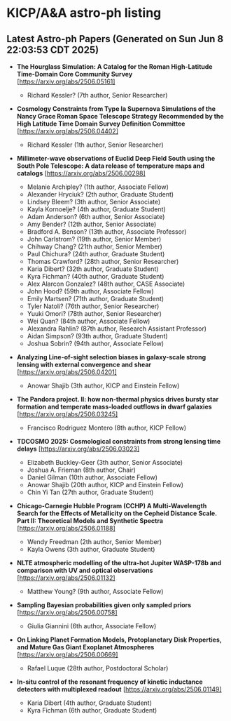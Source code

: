 # KICP/A&A astro-ph listing

## Latest Astro-ph Papers (Generated on Sun Jun  8 22:03:53 CDT 2025)

- **The Hourglass Simulation: A Catalog for the Roman High-Latitude Time-Domain Core Community Survey**
[https://arxiv.org/abs/2506.05161]
  + Richard Kessler? (7th author, Senior Researcher)

- **Cosmology Constraints from Type Ia Supernova Simulations of the Nancy Grace Roman Space Telescope Strategy Recommended by the High Latitude Time Domain Survey Definition Committee**
[https://arxiv.org/abs/2506.04402]
  + Richard Kessler (1th author, Senior Researcher)

- **Millimeter-wave observations of Euclid Deep Field South using the South Pole Telescope: A data release of temperature maps and catalogs**
[https://arxiv.org/abs/2506.00298]
  + Melanie Archipley? (1th author, Associate Fellow)
  + Alexander Hryciuk? (2th author, Graduate Student)
  + Lindsey Bleem? (3th author, Senior Associate)
  + Kayla Kornoelje? (4th author, Graduate Student)
  + Adam Anderson? (6th author, Senior Associate)
  + Amy Bender? (12th author, Senior Associate)
  + Bradford A. Benson? (13th author, Associate Professor)
  + John Carlstrom? (19th author, Senior Member)
  + Chihway Chang? (21th author, Senior Member)
  + Paul Chichura? (24th author, Graduate Student)
  + Thomas Crawford? (28th author, Senior Researcher)
  + Karia Dibert? (32th author, Graduate Student)
  + Kyra Fichman? (40th author, Graduate Student)
  + Alex Alarcon Gonzalez? (48th author, CASE Associate)
  + John Hood? (59th author, Associate Fellow)
  + Emily Martsen? (71th author, Graduate Student)
  + Tyler Natoli? (76th author, Senior Researcher)
  + Yuuki Omori? (78th author, Senior Researcher)
  + Wei Quan? (84th author, Associate Fellow)
  + Alexandra Rahlin? (87th author, Research Assistant Professor)
  + Aidan Simpson? (93th author, Graduate Student)
  + Joshua Sobrin? (94th author, Associate Fellow)

- **Analyzing Line-of-sight selection biases in galaxy-scale strong lensing with external convergence and shear**
[https://arxiv.org/abs/2506.04201]
  + Anowar Shajib (3th author, KICP and Einstein Fellow)

- **The Pandora project. II: how non-thermal physics drives bursty star formation and temperate mass-loaded outflows in dwarf galaxies**
[https://arxiv.org/abs/2506.03245]
  + Francisco Rodriguez Montero (8th author, KICP Fellow)

- **TDCOSMO 2025: Cosmological constraints from strong lensing time delays**
[https://arxiv.org/abs/2506.03023]
  + Elizabeth Buckley-Geer (3th author, Senior Associate)
  + Joshua A. Frieman (8th author, Chair)
  + Daniel Gilman (10th author, Associate Fellow)
  + Anowar Shajib (20th author, KICP and Einstein Fellow)
  + Chin Yi Tan (27th author, Graduate Student)

- **Chicago-Carnegie Hubble Program (CCHP) A Multi-Wavelength Search for the Effects of Metallicity on the Cepheid Distance Scale. Part II: Theoretical Models and Synthetic Spectra**
[https://arxiv.org/abs/2506.01188]
  + Wendy Freedman (2th author, Senior Member)
  + Kayla Owens (3th author, Graduate Student)

- **NLTE atmospheric modelling of the ultra-hot Jupiter WASP-178b and comparison with UV and optical observations**
[https://arxiv.org/abs/2506.01132]
  + Matthew Young? (9th author, Associate Fellow)

- **Sampling Bayesian probabilities given only sampled priors**
[https://arxiv.org/abs/2506.00758]
  + Giulia Giannini (6th author, Associate Fellow)

- **On Linking Planet Formation Models, Protoplanetary Disk Properties, and Mature Gas Giant Exoplanet Atmospheres**
[https://arxiv.org/abs/2506.00669]
  + Rafael Luque (28th author, Postdoctoral Scholar)

- **In-situ control of the resonant frequency of kinetic inductance detectors with multiplexed readout**
[https://arxiv.org/abs/2506.01149]
  + Karia Dibert (4th author, Graduate Student)
  + Kyra Fichman (6th author, Graduate Student)

